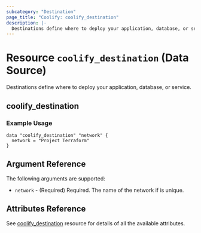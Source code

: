 ```yaml
---
subcategory: "Destination"
page_title: "Coolify: coolify_destination"
description: |-
  Destinations define where to deploy your application, database, or service.
---
```


# Resource `coolify_destination` (Data Source)

Destinations define where to deploy your application, database, or service.


## coolify_destination

### Example Usage
```hcl
data "coolify_destination" "network" {
  network = "Project Terraform"
}
```

## Argument Reference

The following arguments are supported:

* `network` -
  (Required)
  Required. The name of the network if is unique.

## Attributes Reference

See [coolify_destination](https://registry.terraform.io/providers/themarkwill/coolify/latest/docs/resources/destination) resource for details of all the available attributes.